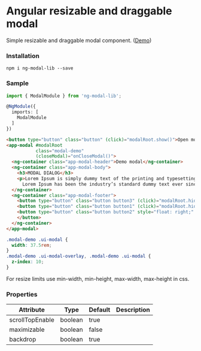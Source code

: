 # Angular resizable and draggable modal

Simple resizable and draggable modal component.
 (<a target="_blank" href="https://mazdik.github.io/ng-modal/">Demo</a>) 

### Installation
```
npm i ng-modal-lib --save
```

### Sample
```typescript
import { ModalModule } from 'ng-modal-lib';

@NgModule({
  imports: [
    ModalModule
  ]
})
```

```html
<button type="button" class="button" (click)="modalRoot.show()">Open modal</button>
<app-modal #modalRoot
           class="modal-demo"
           (closeModal)="onCloseModal()">
  <ng-container class="app-modal-header">Demo modal</ng-container>
  <ng-container class="app-modal-body">
    <h3>MODAL DIALOG</h3>
    <p>Lorem Ipsum is simply dummy text of the printing and typesetting industry.
      Lorem Ipsum has been the industry’s standard dummy text ever since the 1500s.</p>
  </ng-container>
  <ng-container class="app-modal-footer">
    <button type="button" class="button button3" (click)="modalRoot.hide()">Delete</button>
    <button type="button" class="button button1" (click)="modalRoot.hide()">Save</button>
    <button type="button" class="button button2" style="float: right;" (click)="modalRoot.hide()">Close
    </button>
  </ng-container>
</app-modal>
```

```css
.modal-demo .ui-modal {
  width: 37.5rem;
}
.modal-demo .ui-modal-overlay, .modal-demo .ui-modal {
  z-index: 10;
}
```
For resize limits use min-width, min-height, max-width, max-height in css.

### Properties

| Attribute        | Type       | Default | Description |
|------------------|------------|---------|-------------|
| scrollTopEnable  | boolean    | true    |             |
| maximizable      | boolean    | false   |             |
| backdrop         | boolean    | true    |             |
